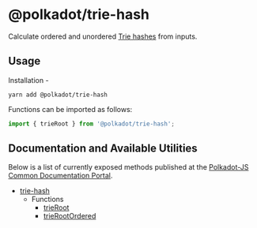 # @polkadot/trie-hash

Calculate ordered and unordered [Trie hashes](https://github.com/ethereum/wiki/wiki/Patricia-Tree) from inputs.

## Usage

Installation -

```
yarn add @polkadot/trie-hash
```

Functions can be imported as follows:

```js
import { trieRoot } from '@polkadot/trie-hash';
```

## Documentation and Available Utilities

Below is a list of currently exposed methods published at the [Polkadot-JS Common Documentation Portal](https://polkadot.js.org/common/trie-hash/).

- [trie-hash](https://polkadot.js.org/common/trie-hash/README.md)
  - Functions
      - [trieRoot](https://polkadot.js.org/common/trie-hash/modules/_trieroot_.md)
      - [trieRootOrdered](https://polkadot.js.org/common/trie-hash/modules/_trierootordered_.md)
